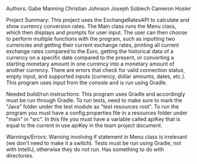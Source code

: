 Authors:
Gabe Manning
Christian Johnson
Joseph Sobiech
Cameron Hosler

Project Summary:
This project uses the ExchangeRatesAPI to calculate and show currency conversion rates.
The Main class runs the Menu class, which then displays and prompts for user input.
The user can then choose to perform multiple functions with the program, such as inputting
two currencies and getting their current exchange rates, printing all current exchange rates
compared to the Euro, getting the historical data of a currency on a specific date compared to the present,
or converting a starting monetary amount in one currency into a monetary amount of another currency. 
There are errors that check for valid connection status, empty input, and supported inputs 
(currency, dollar amounts, dates, etc.). This program uses input from the console and is run using Gradle.

Needed build/run instructions:
This program uses Gradle and accordingly must be run through Gradle.
To run tests, need to make sure to mark the "Java" folder under the test module as "test resources root".
To run the program you must have a config.properties file in a resources folder under "main" in "src". In this 
file you must have a variable called apiKey that is equal to the current in use apiKey in the team project document.

Warnings/Errors:
Warning involving if statement in Menu class is irrelevant (we don't need to make it a switch).
Tests must be run using Gradle, not with IntelliJ, otherwise they do not run. Has something to do with directories.